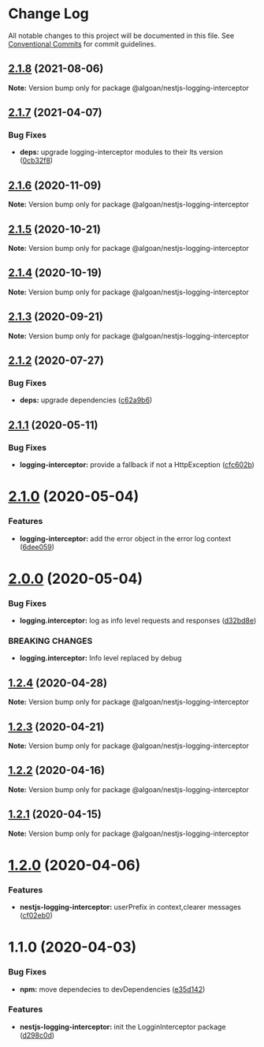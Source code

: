# Change Log

All notable changes to this project will be documented in this file.
See [Conventional Commits](https://conventionalcommits.org) for commit guidelines.

## [2.1.8](https://github.com/algoan/nestjs-components/compare/@algoan/nestjs-logging-interceptor@2.1.7...@algoan/nestjs-logging-interceptor@2.1.8) (2021-08-06)

**Note:** Version bump only for package @algoan/nestjs-logging-interceptor





## [2.1.7](https://github.com/algoan/nestjs-components/compare/@algoan/nestjs-logging-interceptor@2.1.6...@algoan/nestjs-logging-interceptor@2.1.7) (2021-04-07)


### Bug Fixes

* **deps:** upgrade logging-interceptor modules to their lts version ([0cb32f8](https://github.com/algoan/nestjs-components/commit/0cb32f88039b8af6ee7f5afb291f46bf4b0ca3b7))





## [2.1.6](https://github.com/algoan/nestjs-components/compare/@algoan/nestjs-logging-interceptor@2.1.5...@algoan/nestjs-logging-interceptor@2.1.6) (2020-11-09)

**Note:** Version bump only for package @algoan/nestjs-logging-interceptor





## [2.1.5](https://github.com/algoan/nestjs-components/compare/@algoan/nestjs-logging-interceptor@2.1.4...@algoan/nestjs-logging-interceptor@2.1.5) (2020-10-21)

**Note:** Version bump only for package @algoan/nestjs-logging-interceptor





## [2.1.4](https://github.com/algoan/nestjs-components/compare/@algoan/nestjs-logging-interceptor@2.1.3...@algoan/nestjs-logging-interceptor@2.1.4) (2020-10-19)

**Note:** Version bump only for package @algoan/nestjs-logging-interceptor





## [2.1.3](https://github.com/algoan/nestjs-components/compare/@algoan/nestjs-logging-interceptor@2.1.2...@algoan/nestjs-logging-interceptor@2.1.3) (2020-09-21)

**Note:** Version bump only for package @algoan/nestjs-logging-interceptor





## [2.1.2](https://github.com/algoan/nestjs-components/compare/@algoan/nestjs-logging-interceptor@2.1.1...@algoan/nestjs-logging-interceptor@2.1.2) (2020-07-27)


### Bug Fixes

* **deps:** upgrade dependencies ([c62a9b6](https://github.com/algoan/nestjs-components/commit/c62a9b6f9cf84ffe1794c3f9cd60cd98cb68e044))





## [2.1.1](https://github.com/algoan/nestjs-components/compare/@algoan/nestjs-logging-interceptor@2.1.0...@algoan/nestjs-logging-interceptor@2.1.1) (2020-05-11)


### Bug Fixes

* **logging-interceptor:** provide a fallback if not a HttpException ([cfc602b](https://github.com/algoan/nestjs-components/commit/cfc602b89180737d1a41a1c33d92a18886df3f2b))





# [2.1.0](https://github.com/algoan/nestjs-components/compare/@algoan/nestjs-logging-interceptor@2.0.0...@algoan/nestjs-logging-interceptor@2.1.0) (2020-05-04)


### Features

* **logging-interceptor:** add the error object in the error log context ([6dee059](https://github.com/algoan/nestjs-components/commit/6dee059908b69550af2e81e491e9974ae9cfac30))





# [2.0.0](https://github.com/algoan/nestjs-components/compare/@algoan/nestjs-logging-interceptor@1.2.4...@algoan/nestjs-logging-interceptor@2.0.0) (2020-05-04)


### Bug Fixes

* **logging.interceptor:** log as info level requests and responses ([d32bd8e](https://github.com/algoan/nestjs-components/commit/d32bd8e01c6a53747e2ddfb4f2df9b7539408c0c))


### BREAKING CHANGES

* **logging.interceptor:** Info level replaced by debug





## [1.2.4](https://github.com/algoan/nestjs-components/compare/@algoan/nestjs-logging-interceptor@1.2.3...@algoan/nestjs-logging-interceptor@1.2.4) (2020-04-28)

**Note:** Version bump only for package @algoan/nestjs-logging-interceptor





## [1.2.3](https://github.com/algoan/nestjs-components/compare/@algoan/nestjs-logging-interceptor@1.2.2...@algoan/nestjs-logging-interceptor@1.2.3) (2020-04-21)

**Note:** Version bump only for package @algoan/nestjs-logging-interceptor





## [1.2.2](https://github.com/algoan/nestjs-components/compare/@algoan/nestjs-logging-interceptor@1.2.1...@algoan/nestjs-logging-interceptor@1.2.2) (2020-04-16)

**Note:** Version bump only for package @algoan/nestjs-logging-interceptor





## [1.2.1](https://github.com/algoan/nestjs-components/compare/@algoan/nestjs-logging-interceptor@1.2.0...@algoan/nestjs-logging-interceptor@1.2.1) (2020-04-15)

**Note:** Version bump only for package @algoan/nestjs-logging-interceptor





# [1.2.0](https://github.com/algoan/nestjs-components/compare/@algoan/nestjs-logging-interceptor@1.1.0...@algoan/nestjs-logging-interceptor@1.2.0) (2020-04-06)


### Features

* **nestjs-logging-interceptor:** userPrefix in context,clearer messages ([cf02eb0](https://github.com/algoan/nestjs-components/commit/cf02eb0714ff79e2cc0a185c80ebfe34e7a7dfcd))





# 1.1.0 (2020-04-03)


### Bug Fixes

* **npm:** move dependecies to devDependencies ([e35d142](https://github.com/algoan/nestjs-components/commit/e35d1425d7faebbade5c5468836112f76c709c31))


### Features

* **nestjs-logging-interceptor:** init the LogginInterceptor package ([d298c0d](https://github.com/algoan/nestjs-components/commit/d298c0d37238d16d7058de956b2ddeae5ae255a7))
